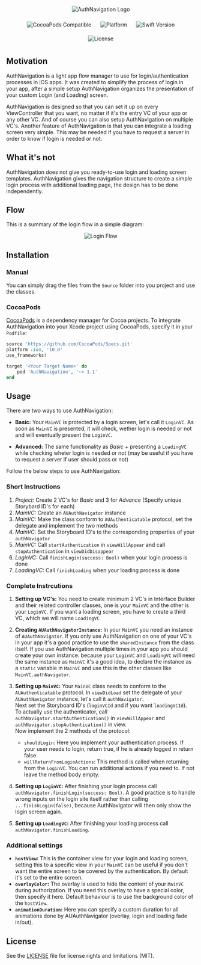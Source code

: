 <p align="center">
  <img src="https://github.com/columbbus/AuthNavigation/blob/master/Assets/LogoHeader.png?raw=true" alt="AuthNavigation Logo"/>
</p>

<p align="center">
  <img src="https://img.shields.io/cocoapods/v/AuthNavigation.svg" alt="CocoaPods Compatible" style="padding:10px"/>
  <img src="https://img.shields.io/cocoapods/p/AuthNavigation.svg" alt="Platform" style="padding:10px"/>
  <img src="https://img.shields.io/badge/Swift-4.1-orange.svg" alt="Swift Version" style="padding:10px"/>
  <img src="https://img.shields.io/cocoapods/l/AuthNavigation.svg" alt="License" style="padding:10px"/>
</p>




## Motivation
AuthNavigation is a light app flow manager to use for login/authentication processes in iOS apps. It was created to simplify the process of login in your app, after a simple setup AuthNavigation organizes the presentation of your custom Login (and Loading) screen.

AuthNavigation is designed so that you can set it up on every ViewController that you want, no matter if it's the entry VC of your app or any other VC. And of course you can also setup AuthNavigation on multiple VC's.
Another feature of AuthNavigation is that you can integrate a loading screen very simple. This may be needed if you have to request a server in order to know if login is needed or not.




## What it's not
AuthNavigation does not give you ready-to-use login and loading screen templates. AuthNavigation gives the navigation structure to create a simple login process with additional loading page, the design has to be done independently.




## Flow
This is a summary of the login flow in a simple diagram:

<p align="center">
  <img src="https://github.com/columbbus/AuthNavigation/blob/master/Assets/Flow-detailed.png?raw=true" alt="Login Flow"/>
</p>




## Installation


### Manual

You can simply drag the files from the `Source` folder into you project and use the classes.


### CocoaPods

[CocoaPods](http://cocoapods.org) is a dependency manager for Cocoa projects. To integrate AuthNavigation into your Xcode project using CocoaPods, specify it in your `Podfile`:

```ruby
source 'https://github.com/CocoaPods/Specs.git'
platform :ios, '10.0'
use_frameworks!

target '<Your Target Name>' do
    pod 'AuthNavigation', '~> 1.1'
end
```




## Usage
There are two ways to use AuthNavigation:

* **Basic:** Your `MainVC` is protected by a login screen, let's call it `LoginVC`. As soon as `MainVC` is presented, it will check, wether login is needed or not and will eventually present the `LoginVC`.

* **Advanced:** The same functionality as *Basic* + presenting a `LoadingVC` while checking wheter login is needed or not (may be useful if you have to request a server if user should pass or not)

Follow the below steps to use AuthNavigation:


### Short Instructions

1. *Project:* Create 2 VC's for *Basic* and 3 for *Advance* (Specify unique Storybard ID's for each)
3. *MainVC:* Create an `AUAuthNavigator` instance
4. *MainVC:* Make the class conform to `AUAuthenticatable` protocol, set the delegate and implement the two methods
5. *MainVC:* Set the Storyboard ID's to the corresponding properties of your `authNavigator`
6. *MainVC:* Call `startAuthentication` in `viewWillAppear` and call `stopAuthentication` in `viewDidDisappear`
7. *LoginVC:* Call `finishLogin(success: Bool)` when your login process is done
8. *LoadingVC:* Call `finishLoading` when your loading process is done


### Complete Instrcutions

1. **Setting up VC's:** You need to create minimum 2 VC's in Interface Builder and their related controller classes, one is your `MainVC` and the other is your `LoginVC`. If you want a loading screen, you have to create a third VC, which we will name `LoadingVC`

2. **Creating `AUAuthNavigatorInstance`:** In your `MainVC` you need an instance of `AUAuthNavigator`. If you only use AuthNavigation on one of your VC's in your app it's a good practice to use the `sharedInstance` from the class itself. If you use AuthNavigation multiple times in your app you should create your own instance. because your `LoginVC` and `LoadingVC` will need the same instance as `MainVC` it's a good idea, to declare the instance as a `static` variable in `MainVC` and use this in the other classes like `MainVC.authNavigator`.

3. **Setting up `MainVC`:** Your `MainVC` class needs to conform to the `AUAuthenticatable` protocol. In `viewDidLoad` set the delegate of your `AUAuthNavigator` instance, let's call it `authNavigator`.  
 Next set the Storyboard ID's (`loginVCId` and if you want `loadingVCId`).  
 To actually use the authenticator, call `authNavigator.startAuthentication()` in `viewWillAppear` and `authNavigator.stopAuthentication()` in view.  
 Now implement the 2 methods of the protocol:
    * `shouldLogin`: Here you implement your authentication process. If your user needs to login, return true, if he is already logged in return false
    * `willReturnFromLoginActions`: This method is called when returning from the `LoginVC`. You can run additional actions if you need to. If not leave the method body empty.

4. **Setting up `LoginVC`:** After finishing your login process call `authNavigator.finishLogin(success: Bool)`. A good practice is to handle wrong inputs on the login site itself rather than calling `...finishLogin(false)`, because AuthNavigator will then only show the login screen again.

6. **Setting up `LoadingVC`:** After finishing your loading process call `authNavigator.finishLoading`.


### Additional settings

* **`hostView`:** This is the container view for your login and loading screen, setting this to a specific view in your `MainVC` can be useful if you don't want the entire screen to be covered by the authentication. By default it's set to the entire screen.
* **`overlayColor`:** The overlay is used to hide the content of your `MainVC` during authorization. If you need this overlay to have a special color, then specify it here. Default behaviour is to use the background color of the `hostView`.
* **`animationDuration`:** Here you can specify a custom duration for all animations done by AUAuthNavigator (overlay, login and loading fade in/out).




## License
See the [LICENSE](LICENSE) file for license rights and limitations (MIT).
